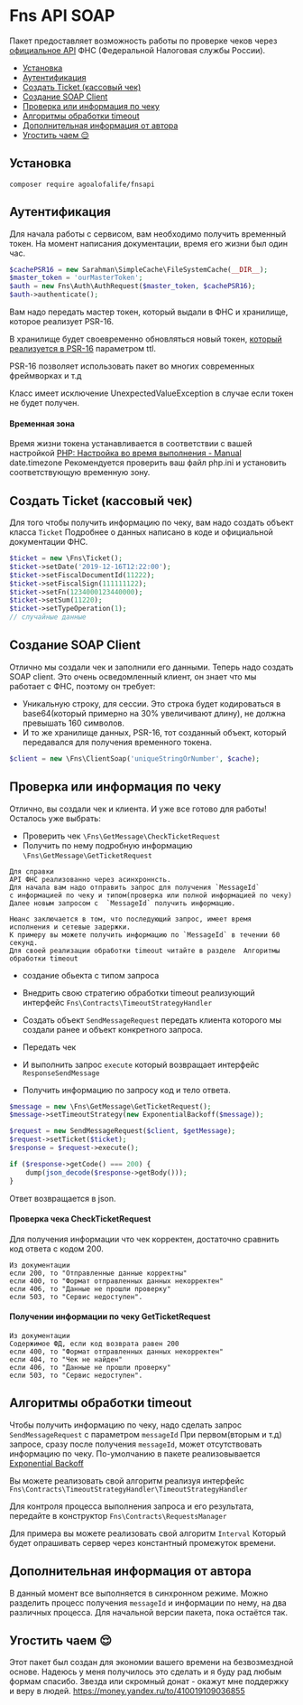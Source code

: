 # Fns API SOAP
Пакет предоставляет возможность работы по проверке чеков через [официальное API](https://www.nalog.ru/files/kkt/pdf/%D0%A2%D0%B5%D1%85%D0%BD%D0%B8%D1%87%D0%B5%D1%81%D0%BA%D0%B8%D0%B5%20%D1%83%D1%81%D0%BB%D0%BE%D0%B2%D0%B8%D1%8F%20%D0%B8%D1%81%D0%BF%D0%BE%D0%BB%D1%8C%D0%B7%D0%BE%D0%B2%D0%B0%D0%BD%D0%B8%D1%8F.pdf) ФНС (Федеральной Налоговая службы России).


- [Установка](#Installation)
- [Аутентификация](#auth)
- [Создать Ticket (кассовый чек)](#create_ticket)
- [Создание SOAP Client](#create_soap_client)
- [Проверка или информация по чеку](#check_or_info_ticket)
- [Алгоритмы обработки timeout](#strategy_timout)
- [Дополнительная информация от автора](#note_from_author)
- [Угостить чаем 😌](#donate)

<a name="Installation"></a>
## Установка
`composer require agoalofalife/fnsapi`

<a name="auth"></a>

## Аутентификация
Для начала работы с сервисом, вам необходимо получить временный токен.
На момент написания документации, время его жизни был один час.

```php
$cachePSR16 = new Sarahman\SimpleCache\FileSystemCache(__DIR__);
$master_token = 'ourMasterToken';
$auth = new Fns\Auth\AuthRequest($master_token, $cachePSR16);
$auth->authenticate();
```

Вам надо передать мастер токен, который выдали в ФНС и  хранилище, которое реализует PSR-16.

В хранилище будет своевременно обновляться новый токен,  [который реализуется в PSR-16](https://github.com/php-fig/simple-cache/blob/master/src/CacheInterface.php#L34) параметром ttl.

PSR-16 позволяет использовать пакет во многих современных фреймворках и т.д

Класс имеет исключение UnexpectedValueException  в случае если токен не будет получен.

#### Временная зона
Время жизни токена устанавливается в соответствии с вашей настройкой [PHP: Настройка во время выполнения - Manual](https://www.php.net/manual/ru/datetime.configuration.php#ini.date.timezone)
date.timezone
Рекомендуется проверить ваш файл php.ini и установить соответствующую временную зону.

<a name="create_ticket"></a>
##  Создать Ticket (кассовый чек)
Для того чтобы получить информацию по чеку, вам надо создать объект класса `Ticket`
Подробнее о данных написано в коде и официальной документации ФНС.

```php
$ticket = new \Fns\Ticket();
$ticket->setDate('2019-12-16T12:22:00');
$ticket->setFiscalDocumentId(11222);
$ticket->setFiscalSign(111111122);
$ticket->setFn(1234000123440000);
$ticket->setSum(11220);
$ticket->setTypeOperation(1);
// случайные данные
```
<a name="create_soap_client"></a>
## Создание SOAP Client
Отлично мы создали чек и заполнили его данными. 
Теперь надо создать SOAP client.
Это очень осведомленный клиент, он знает что мы работает с ФНС, поэтому он требует:
- Уникальную строку, для сессии. Это строка будет кодироваться  в base64(который примерно на 30% увеличивают длину), не должна превышать 160 символов.
- И то же хранилище данных, PSR-16, тот созданный объект, который передавался для получения временного токена.

```php
$client = new \Fns\ClientSoap('uniqueStringOrNumber', $cache);
```
<a name="check_or_info_ticket"></a>
## Проверка или информация по чеку
Отлично, вы создали чек и клиента.
И уже все готово для работы!
Осталось уже выбрать:
- Проверить чек `\Fns\GetMessage\CheckTicketRequest`
- Получить по нему подробную информацию `\Fns\GetMessage\GetTicketRequest`


```
Для справки
API ФНС реализованно через асинхроннсть.
Для начала вам надо отправить запрос для получения `MessageId`
с информацией по чеку и типом(проверка или полной информацией по чеку)
Далее новым запросом с  `MessageId` получить информацию.

Нюанс заключается в том, что последующий запрос, имеет время исполнения и сетевые задержки.
К примеру вы можете получить информацию по `MessageId` в течении 60 секунд.
Для своей реализации обработки timeout читайте в разделе  Алгоритмы обработки timeout
```

- создание обьекта с типом запроса
- Внедрить свою стратегию обработки timeout реализующий интерфейс  `Fns\Contracts\TimeoutStrategyHandler`

- Создать объект `SendMessageRequest` передать клиента которого мы создали ранее и объект конкретного запроса.
- Передать чек
- И выполнить запрос `execute` который возвращает интерфейс `ResponseSendMessage`
- Получить информацию по запросу код и тело ответа.

```php
$message = new \Fns\GetMessage\GetTicketRequest();
$message->setTimeoutStrategy(new ExponentialBackoff($message));

$request = new SendMessageRequest($client, $getMessage);
$request->setTicket($ticket);
$response = $request->execute();

if ($response->getCode() === 200) {
    dump(json_decode($response->getBody()));
}
```

Ответ возвращается в json.

####  Проверка чека  CheckTicketRequest
Для получения информации что чек корректен, достаточно сравнить код ответа с кодом 200.

```
Из документации
если 200, то "Отправленные данные корректны"
если 400, то "Формат отправленных данных некорректен"
если 406, то "Данные не прошли проверку"
если 503, то "Сервис недоступен".
```

#### Получении информации по чеку GetTicketRequest

```
Из документации
Содержимое ФД, если код возврата равен 200
если 400, то "Формат отправленных данных некорректен"
если 404, то "Чек не найден"
если 406, то "Данные не прошли проверку"
если 503, то "Сервис недоступен".
```
<a name="strategy_timout"></a>
## Алгоритмы обработки timeout
Чтобы получить информацию по чеку, надо сделать запрос `SendMessageRequest` c параметром `messageId`
При первом(вторым и т.д) запросе, сразу после получения `messageId`, может отсутствовать информацию по чеку.
По-умолчанию в пакете реализовывается [Exponential Backoff](https://ru.wikipedia.org/wiki/%D0%9D%D0%BE%D1%80%D0%BC%D0%B0%D0%BB%D1%8C%D0%BD%D0%BE%D0%B5_%D1%80%D0%B0%D1%81%D0%BF%D1%80%D0%B5%D0%B4%D0%B5%D0%BB%D0%B5%D0%BD%D0%B8%D0%B5)

Вы можете реализовать свой алгоритм реализуя интерфейс `Fns\Contracts\TimeoutStrategyHandler\TimeoutStrategyHandler`

Для контроля процесса выполнения запроса и его результата, передайте в конструктор `Fns\Contracts\RequestsManager`

Для примера вы можете реализовать свой алгоритм `Interval`
Который будет опрашивать сервер через константный промежуток времени.

<a name="note_from_author"></a>
## Дополнительная информация от автора
В данный момент все выполняется в синхронном режиме.
 Можно разделить процесс получения `messageId` и информации по нему, на два различных процесса.
Для начальной версии пакета, пока остаётся так.

<a name="donate"></a>
##  Угостить чаем 😌
Этот пакет был создан для экономии вашего времени на безвозмездной основе.
Надеюсь у меня получилось это сделать и я буду рад любым формам спасибо.
Звезда или скромный донат - окажут мне поддержку и веру в людей.
https://money.yandex.ru/to/410019109036855
